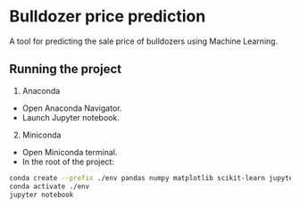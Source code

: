 # Bulldozer price prediction

A tool for predicting the sale price of bulldozers using Machine Learning.

## Running the project

1. Anaconda

-   Open Anaconda Navigator.
-   Launch Jupyter notebook.

2. Miniconda

-   Open Miniconda terminal.
-   In the root of the project:

```bash
conda create --prefix ./env pandas numpy matplotlib scikit-learn jupyter
conda activate ./env
jupyter notebook
```
